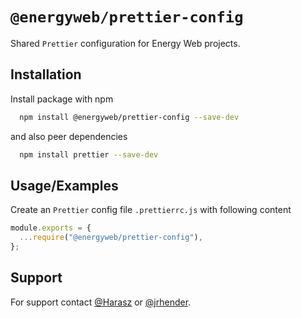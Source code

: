 # `@energyweb/prettier-config`

Shared `Prettier` configuration for Energy Web projects.

## Installation

Install package with npm

```bash
  npm install @energyweb/prettier-config --save-dev
```

and also peer dependencies

```bash
  npm install prettier --save-dev
```

## Usage/Examples

Create an `Prettier` config file `.prettierrc.js` with following content

```javascript
module.exports = {
  ...require("@energyweb/prettier-config"),
};
```

## Support

For support contact [@Harasz](https://www.github.com/Harasz) or [@jrhender](https://www.github.com/jrhender).
